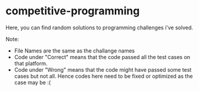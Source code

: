 # competitive-programming
Here, you can find random solutions to programming challenges i've solved. 

Note: 
* File Names are the same as the challange names
* Code under "Correct" means that the code passed all the test cases on that platform.
* Code under "Wrong" means that the code might have passed some test cases but not all. Hence codes here need to be fixed or optimized as the case may be :(

